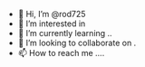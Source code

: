 - 👋 Hi, I’m @rod725 
- 👀 I’m interested in 
- 🌱 I’m currently learning ..
- 💞️ I’m looking to collaborate on .
- 📫 How to reach me ....

<!---
rod725/rod725 is a ✨ special ✨ repository because its `README.md` (this file) appears on your GitHub profile.
You can click the Preview link to take a look at your changes.
--->
